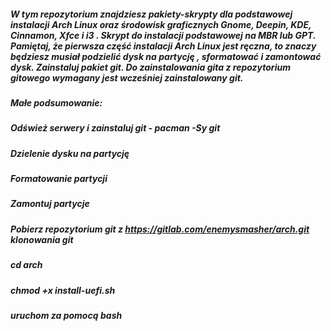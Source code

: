 ##### W tym repozytorium znajdziesz pakiety-skrypty dla podstawowej instalacji Arch Linux oraz środowisk graficznych Gnome, Deepin, KDE, Cinnamon, Xfce i i3 . Skrypt do instalacji podstawowej na MBR lub GPT. Pamiętaj, że pierwsza część instalacji Arch Linux jest ręczna, to znaczy będziesz musiał podzielić dysk na partycję , sformatować i zamontować dysk. Zainstaluj pakiet git. Do zainstalowania gita z repozytorium gitowego wymagany jest wcześniej zainstalowany git.

##### Małe podsumowanie:

##### Odśwież serwery i zainstaluj git - pacman -Sy git
##### Dzielenie dysku na partycję
##### Formatowanie partycji
##### Zamontuj partycje
##### Pobierz repozytorium git z https://gitlab.com/enemysmasher/arch.git klonowania git

##### cd arch
##### chmod +x install-uefi.sh
##### uruchom za pomocą bash 
